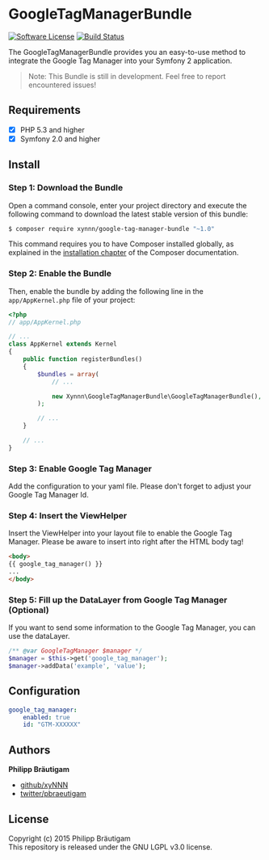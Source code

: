# GoogleTagManagerBundle

[![Software License](https://img.shields.io/badge/license-LGPL%203.0-brightgreen.svg?style=flat-square)](LICENSE)
[![Build Status](https://travis-ci.org/xyNNN/GoogleTagManagerBundle.svg?branch=develop)](https://travis-ci.org/xyNNN/GoogleTagManagerBundle)

The GoogleTagManagerBundle provides you an easy-to-use method to integrate the Google Tag Manager into your Symfony 2 application.

> Note: This Bundle is still in development. Feel free to report encountered issues!

## Requirements

- [x] PHP 5.3 and higher
- [x] Symfony 2.0 and higher

## Install

### Step 1: Download the Bundle

Open a command console, enter your project directory and execute the
following command to download the latest stable version of this bundle:

```bash
$ composer require xynnn/google-tag-manager-bundle "~1.0"
```

This command requires you to have Composer installed globally, as explained
in the [installation chapter](https://getcomposer.org/doc/00-intro.md)
of the Composer documentation.

### Step 2: Enable the Bundle

Then, enable the bundle by adding the following line in the `app/AppKernel.php`
file of your project:

```php
<?php
// app/AppKernel.php

// ...
class AppKernel extends Kernel
{
    public function registerBundles()
    {
        $bundles = array(
            // ...

            new Xynnn\GoogleTagManagerBundle\GoogleTagManagerBundle(),
        );

        // ...
    }

    // ...
}
```

### Step 3: Enable Google Tag Manager

Add the configuration to your yaml file. Please don't forget to adjust your Google Tag Manager Id.

### Step 4: Insert the ViewHelper

Insert the ViewHelper into your layout file to enable the Google Tag Manager.
Please be aware to insert into right after the HTML body tag!

```html
<body>
{{ google_tag_manager() }}
...
</body>
```

### Step 5: Fill up the DataLayer from Google Tag Manager (Optional)

If you want to send some information to the Google Tag Manager, you can use the dataLayer.

```php
/** @var GoogleTagManager $manager */
$manager = $this->get('google_tag_manager');
$manager->addData('example', 'value');
```

## Configuration

```yaml
google_tag_manager:
    enabled: true
    id: "GTM-XXXXXX"
```

## Authors

**Philipp Bräutigam**

+ [github/xyNNN](https://github.com/xyNNN)
+ [twitter/pbraeutigam](http://twitter.com/pbraeutigam)

## License
Copyright (c) 2015 Philipp Bräutigam  
This repository is released under the GNU LGPL v3.0 license.